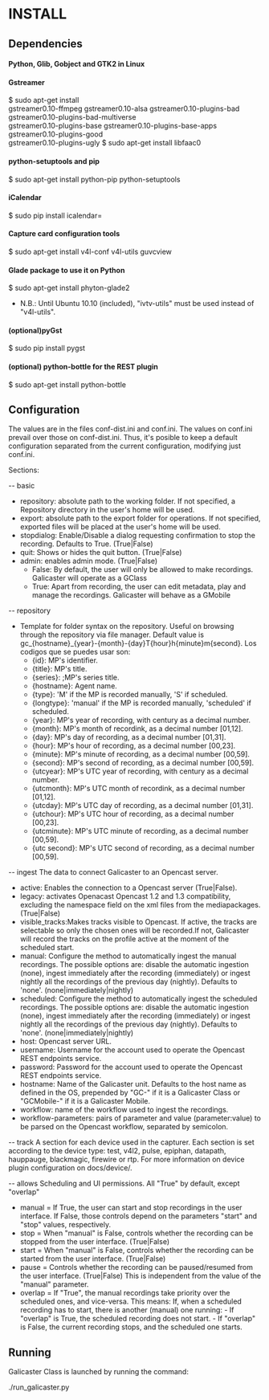 INSTALL
========

Dependencies
------------

#### Python, Glib, Gobject and GTK2 in Linux

#### Gstreamer
$ sudo apt-get install \
    gstreamer0.10-ffmpeg gstreamer0.10-alsa gstreamer0.10-plugins-bad gstreamer0.10-plugins-bad-multiverse \
    gstreamer0.10-plugins-base gstreamer0.10-plugins-base-apps gstreamer0.10-plugins-good \
    gstreamer0.10-plugins-ugly 
$ sudo apt-get install libfaac0 

#### python-setuptools and pip
$ sudo apt-get install python-pip python-setuptools

#### iCalendar
$ sudo pip install icalendar=

#### Capture card configuration tools
$ sudo apt-get install v4l-conf v4l-utils guvcview

#### Glade package to use it on Python
$ sudo apt-get install phyton-glade2

  * N.B.: Until Ubuntu 10.10 (included), "ivtv-utils" must be used instead of "v4l-utils".

#### (optional)pyGst
$ sudo pip install pygst

#### (optional) python-bottle for the REST plugin
$ sudo apt-get install python-bottle

Configuration
-------------
The values are in the files conf-dist.ini and conf.ini. The values on conf.ini prevail over those on conf-dist.ini. Thus, it's posible to keep a default configuration separated from the current configuration, modifying just conf.ini.

Sections:

-- basic
   * repository: absolute path to the working folder. If not specified, a Repository directory in the user's home will be used.
   * export:  absolute path to the export folder for operations. If not specified, exported files will be placed at the user's home will be used.
   * stopdialog: Enable/Disable a dialog requesting confirmation to stop the recording. Defaults to True. (True|False)
   * quit: Shows or hides the quit button. (True|False)
   * admin: enables admin mode. (True|False)
      - False: By default, the user will only be allowed to make recordings. Galicaster will operate as a GClass
      - True: Apart from recording, the user can edit metadata, play and manage the recordings. Galicaster will behave as a GMobile

-- repository
   * Template for folder syntax on the repository. Useful on browsing through the repository via file manager. 
   Default value is gc_{hostname}_{year}-{month}-{day}T{hour}h{minute}m{second}. Los codigos que se puedes usar son:
      - {id}: MP's identifier.
      - {title}: MP's title.
      - {series}: ;MP's series title.
      - {hostname}: Agent name.
      - {type}: 'M' if the MP is recorded manually, 'S' if scheduled.
      - {longtype}: 'manual' if the MP is recorded manually, 'scheduled' if scheduled.
      - {year}: MP's year of recording, with century as a decimal number.
      - {month}: MP's month of recordink, as a decimal number [01,12].
      - {day}: MP's day of recording, as a decimal number [01,31].
      - {hour}: MP's hour of recording, as a decimal number [00,23].
      - {minute}: MP's minute of recording, as a decimal number [00,59].
      - {second}: MP's second of recording, as a decimal number [00,59].
      - {utcyear}: MP's  UTC year of recording, with century as a decimal number.
      - {utcmonth}: MP's UTC month of recordink, as a decimal number [01,12].
      - {utcday}: MP's UTC day of recording, as a decimal number [01,31].
      - {utchour}: MP's UTC hour of recording, as a decimal number [00,23].
      - {utcminute}: MP's UTC minute of recording, as a decimal number [00,59].
      - {utc second}: MP's UTC second of recording, as a decimal number [00,59].

-- ingest
   The data to connect Galicaster to an Opencast server.
   * active: Enables the connection to a Opencast server (True|False).
   * legacy: activates Openacast Opencast 1.2 and 1.3 compatibility, excluding the namespace field on the xml files from the mediapackages. (True|False) 
   * visible_tracks:Makes tracks visible to Opencast. If active, the tracks are selectable so only the chosen ones will be recorded.If not, Galicaster will record the tracks on the profile active at the moment of the scheduled start.
   * manual: Configure the method to automatically ingest the manual recordings. The possible options are: disable the automatic ingestion (none), ingest immediately after the recording (immediately) or ingest nightly all the recordings of the previous day (nightly). Defaults to 'none'. (none|immediately|nightly)
   * scheduled: Configure the method to automatically ingest the scheduled recordings. The possible options are: disable the automatic ingestion (none), ingest immediately after the recording (immediately) or ingest nightly all the recordings of the previous day (nightly). Defaults to 'none'. (none|immediately|nightly)
   * host: Opencast server URL.
   * username: Username for the account used to operate the Opencast REST endpoints service.
   * password: Password for the account  used to operate the Opencast REST endpoints service.
   * hostname: Name of the Galicaster unit. Defaults to the host name as defined in the OS, prepended by "GC-" if it is a Galicaster Class or "GCMobile-" if it is a Galicaster Mobile.
   * workflow: name of the workflow used to ingest the recordings.
   * workflow-parameters: pairs of parameter and value (parameter:value) to be parsed on the Opencast workflow, separated by semicolon.

-- track
   A section for each device used in the capturer. Each section is set according to the device type: test, v4l2, pulse, epiphan, datapath, hauppauge, blackmagic, firewire or rtp. For more information on device plugin configuration on docs/device/.  

-- allows
   Scheduling and UI permissions.
   All "True" by default, except "overlap"
   * manual = If True, the user can start and stop recordings in the user interface.
              If False, those controls depend on the parameters "start" and "stop" values, respectively.
   * stop = When "manual" is False, controls whether the recording can be stopped from the user interface. (True|False)
   * start = When "manual" is False, controls whether the recording can be started from the user interface. (True|False)
   * pause = Controls whether the recording can be paused/resumed from the user interface. (True|False)
             This is independent from the value of the "manual" parameter. 
   * overlap = If "True", the manual recordings take priority over the scheduled ones, and vice-versa. This means: 
                  If, when a scheduled recording has to start, there is another (manual) one running:
                  - If "overlap" is True, the scheduled recording does not start.
               -    If "overlap" is False, the current recording stops, and the scheduled one starts.

Running
---------
Galicaster Class is launched by running the command:
   
   ./run_galicaster.py
